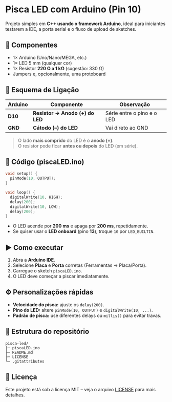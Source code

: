 # Pisca LED com Arduino (Pin 10)

Projeto simples em **C++ usando o framework Arduino**, ideal para iniciantes testarem a IDE, a porta serial e o fluxo de upload de sketches.

## 🔧 Componentes
- 1× Arduino (Uno/Nano/MEGA, etc.)
- 1× LED 5 mm (qualquer cor)
- 1× Resistor **220 Ω a 1 kΩ** (sugestão: 330 Ω)
- Jumpers e, opcionalmente, uma protoboard

## 🧭 Esquema de Ligação
| Arduino | Componente | Observação |
|---|---|---|
| **D10** | **Resistor → Anodo (+) do LED** | Série entre o pino e o LED |
| **GND** | **Cátodo (–) do LED** | Vai direto ao GND |

> O lado **mais comprido** do LED é o **anodo (+)**.  
> O resistor pode ficar **antes ou depois** do LED (em série).

## 🧩 Código (piscaLED.ino)
```cpp
void setup() {
  pinMode(10, OUTPUT);
}

void loop() {
  digitalWrite(10, HIGH);
  delay(200);
  digitalWrite(10, LOW);
  delay(200);
}
```

- O LED acende por **200 ms** e apaga por **200 ms**, repetidamente.  
- Se quiser usar o **LED onboard** (pino **13**), troque `10` por `LED_BUILTIN`.

## ▶️ Como executar
1. Abra a **Arduino IDE**.
2. Selecione **Placa** e **Porta** corretas (Ferramentas → Placa/Porta).
3. Carregue o sketch `piscaLED.ino`.
4. O LED deve começar a piscar imediatamente.

## ⚙️ Personalizações rápidas
- **Velocidade do pisca:** ajuste os `delay(200)`.  
- **Pino do LED:** altere `pinMode(10, OUTPUT)` e `digitalWrite(10, ...)`.  
- **Padrão de pisca:** use diferentes delays ou `millis()` para evitar travas.

## 📁 Estrutura do repositório
```
pisca-led/
├─ piscaLED.ino
├─ README.md
├─ LICENSE
└─ .gitattributes
```

## 📝 Licença
Este projeto está sob a licença MIT – veja o arquivo [LICENSE](LICENSE) para mais detalhes.
